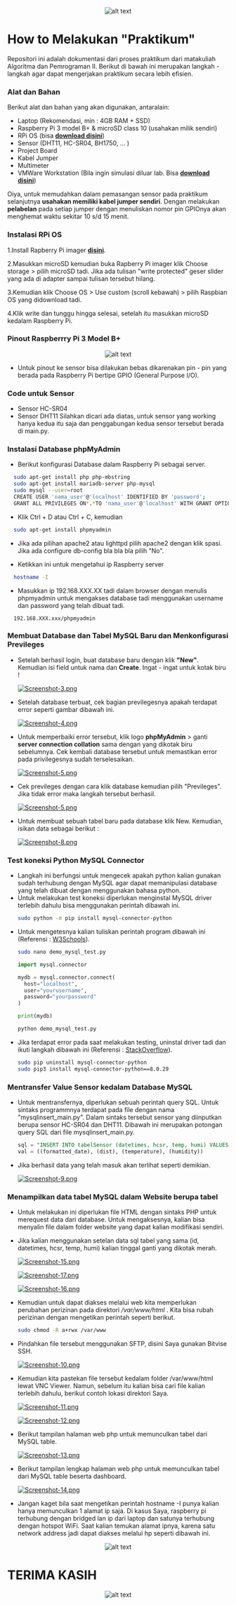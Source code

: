 <div style="text-align: center;">
  <img src="https://i.postimg.cc/7PC7DqkN/algo-prog-samples.png" alt="alt text">
</div>

# How to Melakukan "Praktikum"

Repositori ini adalah dokumentasi dari proses praktikum dari matakuliah Algoritma dan Pemrograman II. Berikut di bawah ini merupakan langkah - langkah agar dapat mengerjakan praktikum secara lebih efisien.

### Alat dan Bahan

Berikut alat dan bahan yang akan digunakan, antaralain:

- Laptop (Rekomendasi, min : 4GB RAM + SSD)
- Raspberry Pi 3 model B+ & microSD class 10 (usahakan milik sendiri)
- RPi OS (bisa **[download disini](https://downloads.raspberrypi.org/raspios_arm64/images/raspios_arm64-2022-09-26/2022-09-22-raspios-bullseye-arm64.img.xz)**)
- Sensor (DHT11, HC-SR04, BH1750, ... )
- Project Board
- Kabel Jumper
- Multimeter
- VMWare Workstation (Bila ingin simulasi diluar lab. Bisa **[download disini](https://drive.google.com/file/d/1x3dDzJUw83g2zxjhQGPQmYkyewrtXbEB/view?usp=sharing)**)

Oiya, untuk memudahkan dalam pemasangan sensor pada praktikum selanjutnya **usahakan memiliki kabel jumper sendiri**. Dengan melakukan **pelabelan** pada setiap jumper dengan menuliskan nomor pin GPIOnya akan menghemat waktu sekitar 10 s/d 15 menit.

###  Instalasi RPi OS

 1.Install Rapberry Pi imager **[disini](https://downloads.raspberrypi.org/imager/imager_latest.exe)**.
  
 2.Masukkan microSD kemudian buka Rapberry Pi imager klik Choose storage > pilih microSD tadi. Jika ada tulisan "write protected" geser slider yang ada di adapter sampai tulisan tersebut hilang.
  
 3.Kemudian klik Choose OS > Use custom (scroll kebawah) > pilih Raspbian OS yang didownload tadi.

 4.Klik write dan tunggu hingga selesai, setelah itu masukkan microSD kedalam Raspberry Pi.

### Pinout Raspberrry Pi 3 Model B+

<div style="text-align: center;">
  <img src="https://i.postimg.cc/tTDYtmWD/Raspberry-Pi-Pinout.jpg" alt="alt text">
</div>

- Untuk pinout ke sensor bisa dilakukan bebas dikarenakan pin - pin yang berada pada Raspberry Pi bertipe GPIO (General Purpose I/O). 

### Code untuk Sensor

- Sensor HC-SR04
- Sensor DHT11
Silahkan dicari ada diatas, untuk sensor yang working hanya kedua itu saja dan penggabungan kedua sensor tersebut berada di main.py.

### Instalasi Database phpMyAdmin

- Berikut konfigurasi Database dalam Raspberry Pi sebagai server.
```bash
  sudo apt-get install php php-mbstring
  sudo apt-get install mariadb-server php-mysql
  sudo mysql --user=root
  CREATE USER 'nama_user'@'localhost' IDENTIFIED BY 'password';
  GRANT ALL PRIVILEGES ON*.*TO 'nama_user'@'localhost' WITH GRANT OPTION;
```

- Klik Ctrl + D atau Ctrl + C, kemudian
```bash
  sudo apt-get install phpmyadmin
```
- Jika ada pilihan apache2 atau lighttpd pilih apache2 dengan klik spasi.
  Jika ada configure db-config bla bla bla pilih "No".

- Ketikkan ini untuk mengetahui ip Raspberry server
```bash
  hostname -I
```
- Masukkan ip 192.168.XXX.XX tadi dalam browser dengan menulis phpmyadmin untuk mengakses database tadi menggunakan username dan password yang telah dibuat tadi.
```url
  192.168.XXX.xxx/phpmyadmin
```
### Membuat Database dan Tabel MySQL Baru dan Menkonfigurasi Previleges

- Setelah berhasil login, buat database baru dengan klik **"New"**. Kemudian isi field untuk nama dan **Create**. Ingat - ingat untuk kotak biru !

  [![Screenshot-3.png](https://i.postimg.cc/0ycfg3P7/Screenshot-3.png)](https://postimg.cc/JsHJZpyh)

- Setelah database terbuat, cek bagian previlegesnya apakah terdapat error seperti gambar dibawah ini.

  [![Screenshot-4.png](https://i.postimg.cc/XvMBZkjp/Screenshot-4.png)](https://postimg.cc/Hr2kR57g)

- Untuk memperbaiki error tersebut, klik logo **phpMyAdmin** > ganti **server connection collation** sama dengan yang dikotak biru sebelumnya. Cek kembali database tersebut untuk memastikan error pada privilegesnya sudah terselesaikan.

  [![Screenshot-5.png](https://i.postimg.cc/8kF2PR02/Screenshot-5.png)](https://postimg.cc/jCbgM7Kc)

- Cek previleges dengan cara klik database kemudian pilih "Previleges". Jika tidak error maka langkah tersebut berhasil.

   [![Screenshot-5.png](https://i.ibb.co/MhhjFd0/Screenshot-6.png)](https://ibb.co/JddbDZJ)

- Untuk membuat sebuah tabel baru pada database klik New. Kemudian, isikan data sebagai berikut :

    [![Screenshot-8.png](https://i.postimg.cc/Bvb5mcNR/Screenshot-8.png)](https://postimg.cc/QBLWt72q)

### Test koneksi Python MySQL Connector

- Langkah ini berfungsi untuk mengecek apakah python kalian gunakan sudah terhubung dengan MySQL agar dapat memanipulasi database yang telah dibuat dengan menggunakan bahasa python.
- Untuk melakukan test koneksi diperlukan menginstal MySQL driver terlebih dahulu bisa menggunakan perintah dibawah ini.
  ```bash
  sudo python -m pip install mysql-connector-python
  ```
- Untuk mengetesnya kalian tuliskan perintah program dibawah ini (Referensi : [W3Schools](https://www.w3schools.com/python/python_mysql_getstarted.asp)).
  ```bash
  sudo nano demo_mysql_test.py
  ```
  ```python
  import mysql.connector

  mydb = mysql.connector.connect(
    host="localhost",
    user="yourusername",
    password="yourpassword"
  )

  print(mydb) 
  ```
  ```bash
  python demo_mysql_test.py
  ```
- Jika terdapat error pada saat melakukan testing, uninstal driver tadi dan ikuti langkah dibawah ini (Referensi : [StackOverflow](https://stackoverflow.com/questions/73244027/character-set-utf8-unsupported-in-python-mysql-connector)).
  ```bash
  sudo pip uninstall mysql-connector-python
  sudo pip3 install mysql-connector-python==8.0.29
  ```
### Mentransfer Value Sensor kedalam Database MySQL

- Untuk mentransfernya, diperlukan sebuah perintah query SQL. Untuk sintaks programmnya terdapat pada file dengan nama "mysqlinsert_main.py". Dalam sintaks tersebut sensor yang diinputkan berupa sensor HC-SR04 dan DHT11. Dibawah ini merupakan potongan query SQL dari file mysqlinsert_main.py.
  ```sql
  sql = "INSERT INTO tabelSensor (datetimes, hcsr, temp, humi) VALUES (%s, %s, %s, %s)"
  val = ((formatted_date), (dist), (temperature), (humidity))
  ```
- Jika berhasil data yang telah masuk akan terlihat seperti demikian.

  [![Screenshot-9.png](https://i.postimg.cc/VkQZdTf4/Screenshot-9.png)](https://postimg.cc/jLc41MJJ)

### Menampilkan data tabel MySQL dalam Website berupa tabel

- Untuk melakukan ini diperlukan file HTML dengan sintaks PHP untuk merequest data dari database. Untuk mengaksesnya, kalian bisa menyalin file dalam folder website yang dapat kalian modifikasi sendiri.

- Jika kalian menggunakan setelan data sql tabel yang sama (id, datetimes, hcsr, temp, humi) kalian tinggal ganti yang dikotak merah.

  [![Screenshot-15.png](https://i.postimg.cc/Wzr3gJHs/Screenshot-15.png)](https://postimg.cc/bSypjdP5)

  [![Screenshot-17.png](https://i.postimg.cc/y6PY4sCQ/Screenshot-17.png)](https://postimg.cc/xqXSLrCM)

  [![Screenshot-16.png](https://i.postimg.cc/QCn286bt/Screenshot-16.png)](https://postimg.cc/ctw9TBPy)

- Kemudian untuk dapat diakses melalui web kita memperlukan perubahan perizinan pada direktori */var/www/html* . Kita bisa rubah perizinan dengan mengetikan perintah seperti berikut.
  ```bash
  sudo chmod -R a+rwx /var/www
  ``` 
- Pindahkan file tersebut menggunakan SFTP, disini Saya gunakan Bitvise SSH.
  
  [![Screenshot-10.png](https://i.postimg.cc/bN60JC9L/Screenshot-10.png)](https://postimg.cc/XpCB1ghy)

- Kemudian kita pastekan file tersebut kedalam folder /var/www/html lewat VNC Viewer. Namun, sebelum itu kalian bisa cari file kalian terlebih dahulu, berikut contoh lokasi direktori Saya.

  [![Screenshot-11.png](https://i.postimg.cc/SQckkHkF/Screenshot-11.png)](https://postimg.cc/8skqbK7t)

  [![Screenshot-12.png](https://i.postimg.cc/hPCwB0zR/Screenshot-12.png)](https://postimg.cc/tYxDdWNB)

- Berikut tampilan halaman web php untuk memunculkan tabel dari MySQL table.

  [![Screenshot-13.png](https://i.postimg.cc/c4jp3msM/Screenshot-13.png)](https://postimg.cc/TpVNMn5p)

- Berikut tampilan lengkap halaman web php untuk memunculkan tabel dari MySQL table beserta dashboard.

  [![Screenshot-14.png](https://i.postimg.cc/SQYg2NDR/Screenshot-14.png)](https://postimg.cc/hhgLNgFR)

- Jangan kaget bila saat mengetikan perintah hostname -I punya kalian hanya memunculkan 1 alamat ip saja. Di kasus Saya, raspberry pi terhubung dengan bridged lan ip dari laptop dan satunya terhubung dengan hotspot WiFi. Saat kalian temukan alamat ipnya, karena satu network address jadi dapat diakses melalui hp seperti dibawah ini.

<div style="text-align: center;">
  <img src="https://i.postimg.cc/637WdGmy/photo-6129802592600045213-y.jpg" alt="alt text">
</div>

# TERIMA KASIH

<div style="text-align: center;">
  <img src="https://i.postimg.cc/6QgWhJm9/algo-prog-samples-1.png" alt="alt text">
</div>
